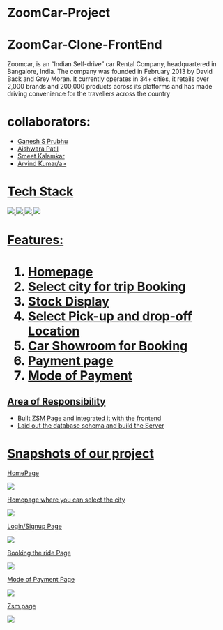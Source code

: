 # ZoomCar-Project
<h1>ZoomCar-Clone-FrontEnd</h1>
Zoomcar, is an “Indian Self-drive” car Rental Company, headquartered in Bangalore, India. The company was founded in February 2013 by David Back and Grey Moran. It currently operates in 34+ cities, it retails over 2,000 brands and 200,000 products across its platforms and has made driving convenience for the travellers across the country

<h1>collaborators:</h1>
<ul> 
  <li><a href="https://github.com/Ganesh-S-Prabhu">Ganesh S Prubhu</a> </li>
  <li><a href="https://github.com/Aishwaryapatil1">Aishwara Patil</a></li>
  <li><a href="https://github.com/smeetkalamkar">Smeet Kalamkar</a></li>
  <li><a href="https://github.com/Arvind693">Arvind Kumar/a></li>
</ul>
<h1>Tech Stack</h1>
<div display="flex">
<img src="https://camo.githubusercontent.com/b21c75cd58ec162b843007ccffbef7df78c47c23b4d3f86bf8b0a8d0c07bd84c/68747470733a2f2f696d672e69636f6e73382e636f6d2f636f6c6f722f36342f3030303030302f6a6176617363726970742e706e67"/>
<img src="https://camo.githubusercontent.com/c9302842c2b7620217a0def58a04e17f1e9639d30c8ba0a1bf3e0478ab257867/68747470733a2f2f696d672e69636f6e73382e636f6d2f636f6c6f722f36342f3030303030302f68746d6c2d352e706e67"/>
<img src="https://camo.githubusercontent.com/8b655816e545717df226aafd335fa658149deb52064a3b91181b9f9f0e443322/68747470733a2f2f696d672e69636f6e73382e636f6d2f636f6c6f722f36342f3030303030302f637373332e706e67"/>
<img src="https://camo.githubusercontent.com/ecc13d5d24244308f601ac3d528a6cb20dc09c914a4b310472cf39adf3ebc8d3/68747470733a2f2f696d672e69636f6e73382e636f6d2f636f6c6f722f36342f3030303030302f6a736f6e2e706e67"/>
</div>
<h1>Features:<h1/>
  <ol>
    <li>Homepage</li>
    <li>Select city for trip Booking</li>
    <li>Stock Display</li>
     <li>Select Pick-up and drop-off Location</li>
     <li>Car Showroom for Booking</li>
     <li>Payment page</li>
     <li>Mode of Payment</li>
  </ol>
  <h2>Area of Responsibility</h2>
  <ul>
    <li>Built ZSM Page and integrated it with the frontend</li>
     <li>Laid out the database schema and build the Server</li>
  </ul>
  <h1>Snapshots of our project</h1>
  <p>HomePage</p>
   <img src="https://user-images.githubusercontent.com/93313435/165329415-4d391d76-9567-4114-b5bd-0979e08f16fa.png"/>
  <p>Homepage where you can select the city</p>
  <img src="https://user-images.githubusercontent.com/93313435/165329545-f364b501-e926-4bc3-80eb-d19ca88888c2.png"/>
  <p>Login/Signup Page</p>
  <img src="https://user-images.githubusercontent.com/93313435/165330085-252ce509-78d3-442d-9544-0ebe62062201.png"/>
  <p>Booking the ride Page</p>
  <img src="https://user-images.githubusercontent.com/93313435/165329982-7b1e09c6-92cf-447e-93b1-69244331a9a9.png"/>
  <p>Mode of Payment Page</p>
  <img src="https://user-images.githubusercontent.com/93313435/165330190-947ef111-a967-41a6-874f-c74fd5e069aa.png"/>
  <p>Zsm page</p>
  <img src="https://miro.medium.com/max/875/1*_95iDe802ymtKN4fxs9S0A.png"/>






















